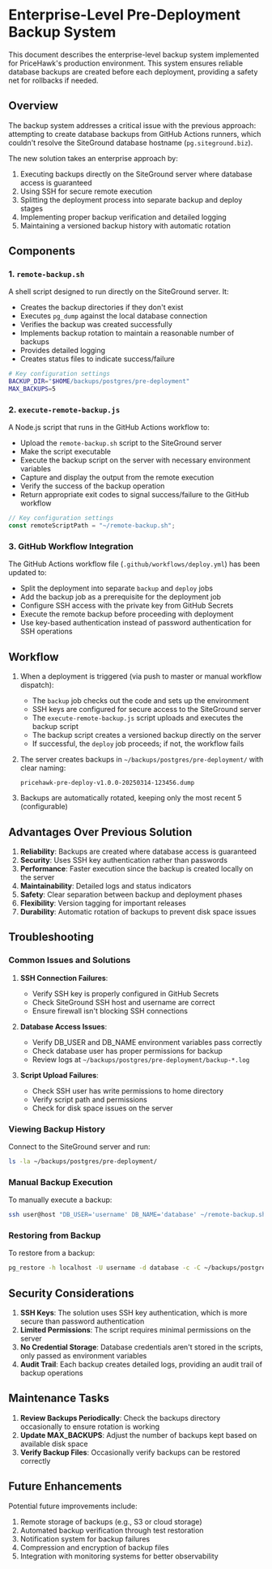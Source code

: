 # Enterprise-Level Pre-Deployment Backup System

This document describes the enterprise-level backup system implemented for PriceHawk's production environment. This system ensures reliable database backups are created before each deployment, providing a safety net for rollbacks if needed.

## Overview

The backup system addresses a critical issue with the previous approach: attempting to create database backups from GitHub Actions runners, which couldn't resolve the SiteGround database hostname (`pg.siteground.biz`).

The new solution takes an enterprise approach by:

1. Executing backups directly on the SiteGround server where database access is guaranteed
2. Using SSH for secure remote execution
3. Splitting the deployment process into separate backup and deploy stages
4. Implementing proper backup verification and detailed logging
5. Maintaining a versioned backup history with automatic rotation

## Components

### 1. `remote-backup.sh`

A shell script designed to run directly on the SiteGround server. It:

- Creates the backup directories if they don't exist
- Executes `pg_dump` against the local database connection
- Verifies the backup was created successfully
- Implements backup rotation to maintain a reasonable number of backups
- Provides detailed logging
- Creates status files to indicate success/failure

```bash
# Key configuration settings
BACKUP_DIR="$HOME/backups/postgres/pre-deployment"
MAX_BACKUPS=5
```

### 2. `execute-remote-backup.js`

A Node.js script that runs in the GitHub Actions workflow to:

- Upload the `remote-backup.sh` script to the SiteGround server
- Make the script executable
- Execute the backup script on the server with necessary environment variables
- Capture and display the output from the remote execution
- Verify the success of the backup operation
- Return appropriate exit codes to signal success/failure to the GitHub workflow

```javascript
// Key configuration settings
const remoteScriptPath = "~/remote-backup.sh";
```

### 3. GitHub Workflow Integration

The GitHub Actions workflow file (`.github/workflows/deploy.yml`) has been updated to:

- Split the deployment into separate `backup` and `deploy` jobs
- Add the backup job as a prerequisite for the deployment job
- Configure SSH access with the private key from GitHub Secrets
- Execute the remote backup before proceeding with deployment
- Use key-based authentication instead of password authentication for SSH operations

## Workflow

1. When a deployment is triggered (via push to master or manual workflow dispatch):
   - The `backup` job checks out the code and sets up the environment
   - SSH keys are configured for secure access to the SiteGround server
   - The `execute-remote-backup.js` script uploads and executes the backup script
   - The backup script creates a versioned backup directly on the server
   - If successful, the `deploy` job proceeds; if not, the workflow fails

2. The server creates backups in `~/backups/postgres/pre-deployment/` with clear naming:
   ```
   pricehawk-pre-deploy-v1.0.0-20250314-123456.dump
   ```

3. Backups are automatically rotated, keeping only the most recent 5 (configurable)

## Advantages Over Previous Solution

1. **Reliability**: Backups are created where database access is guaranteed
2. **Security**: Uses SSH key authentication rather than passwords
3. **Performance**: Faster execution since the backup is created locally on the server
4. **Maintainability**: Detailed logs and status indicators
5. **Safety**: Clear separation between backup and deployment phases
6. **Flexibility**: Version tagging for important releases
7. **Durability**: Automatic rotation of backups to prevent disk space issues

## Troubleshooting

### Common Issues and Solutions

1. **SSH Connection Failures**:
   - Verify SSH key is properly configured in GitHub Secrets
   - Check SiteGround SSH host and username are correct
   - Ensure firewall isn't blocking SSH connections

2. **Database Access Issues**:
   - Verify DB_USER and DB_NAME environment variables pass correctly
   - Check database user has proper permissions for backup
   - Review logs at `~/backups/postgres/pre-deployment/backup-*.log`

3. **Script Upload Failures**:
   - Check SSH user has write permissions to home directory
   - Verify script path and permissions
   - Check for disk space issues on the server

### Viewing Backup History

Connect to the SiteGround server and run:

```bash
ls -la ~/backups/postgres/pre-deployment/
```

### Manual Backup Execution

To manually execute a backup:

```bash
ssh user@host "DB_USER='username' DB_NAME='database' ~/remote-backup.sh manual-backup"
```

### Restoring from Backup

To restore from a backup:

```bash
pg_restore -h localhost -U username -d database -c -C ~/backups/postgres/pre-deployment/backup-file.dump
```

## Security Considerations

1. **SSH Keys**: The solution uses SSH key authentication, which is more secure than password authentication
2. **Limited Permissions**: The script requires minimal permissions on the server
3. **No Credential Storage**: Database credentials aren't stored in the scripts, only passed as environment variables
4. **Audit Trail**: Each backup creates detailed logs, providing an audit trail of backup operations

## Maintenance Tasks

1. **Review Backups Periodically**: Check the backups directory occasionally to ensure rotation is working
2. **Update MAX_BACKUPS**: Adjust the number of backups kept based on available disk space
3. **Verify Backup Files**: Occasionally verify backups can be restored correctly

## Future Enhancements

Potential future improvements include:

1. Remote storage of backups (e.g., S3 or cloud storage)
2. Automated backup verification through test restoration
3. Notification system for backup failures
4. Compression and encryption of backup files
5. Integration with monitoring systems for better observability

